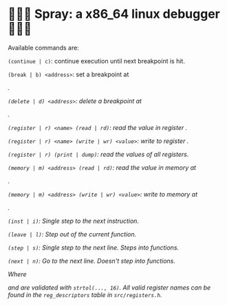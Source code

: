 
# 🐛🐛🐛 Spray: a x86_64 linux debugger 🐛🐛🐛

Available commands are:

`(continue | c)`: continue execution until next breakpoint is hit. 

`(break | b) <address>`: set a breakpoint at <address>.

`(delete | d) <address>`: delete a breakpoint at <address>.

`(register | r) <name> (read | rd)`: read the value in register <name>.

`(register | r) <name> (write | wr) <value>`: write <value> to register <name>.

`(register | r) (print | dump)`: read the values of all registers.

`(memory | m) <address> (read | rd)`: read the value in memory at <address>.

`(memory | m) <address> (write | wr) <value>`: write <value> to memory at <address>.

`(inst | i)`: Single step to the next instruction.

`(leave | l)`: Step out of the current function.

`(step | s)`: Single step to the next line. Steps into functions.

`(next | n)`: Go to the next line. Doesn't step into functions.

Where <address> and <value> are validated with `strtol(..., 16)`. 
All valid register names can be found in the `reg_descriptors`
table in `src/registers.h`.


